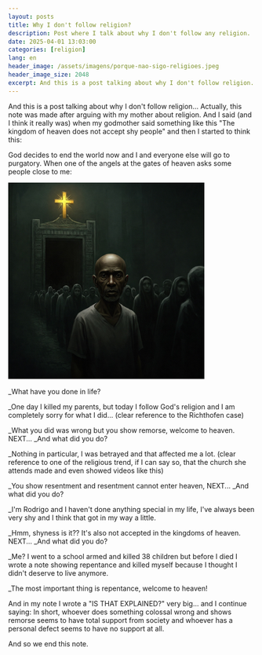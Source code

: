 ```yaml
---
layout: posts
title: Why I don't follow religion?
description: Post where I talk about why I don't follow any religion.
date: 2025-04-01 13:03:00
categories: [religion]
lang: en
header_image: /assets/imagens/porque-nao-sigo-religioes.jpeg
header_image_size: 2048
excerpt: And this is a post talking about why I don't follow religion... Actually, this note was made afte
---
```


And this is a post talking about why I don't follow religion... Actually, this note was made after arguing with my mother about religion. And I said (and I think it really was) when my godmother said something like this "The kingdom of heaven does not accept shy people" and then I started to think this:

God decides to end the world now and I and everyone else will go to purgatory. When one of the angels at the gates of heaven asks some people close to me:

<img alt="Why i dont follow religions?" src="/assets/imagens/porque-nao-sigo-religioes.jpeg" width="400" height="400">

_What have you done in life?

_One day I killed my parents, but today I follow God's religion and I am completely sorry for what I did... (clear reference to the Richthofen case)

_What you did was wrong but you show remorse, welcome to heaven. NEXT...
_And what did you do?

_Nothing in particular, I was betrayed and that affected me a lot. (clear reference to one of the religious trend, if I can say so, that the church she attends made and even showed videos like this)

_You show resentment and resentment cannot enter heaven, NEXT...
_And what did you do?

_I'm Rodrigo and I haven't done anything special in my life, I've always been very shy and I think that got in my way a little.

_Hmm, shyness is it?? It's also not accepted in the kingdoms of heaven. NEXT...
_And what did you do?

_Me? I went to a school armed and killed 38 children but before I died I wrote a note showing repentance and killed myself because I thought I didn't deserve to live anymore.

_The most important thing is repentance, welcome to heaven!

And in my note I wrote a "IS THAT EXPLAINED?" very big... and I continue saying:
In short, whoever does something colossal wrong and shows remorse seems to have total support from society and whoever has a personal defect seems to have no support at all.

And so we end this note.